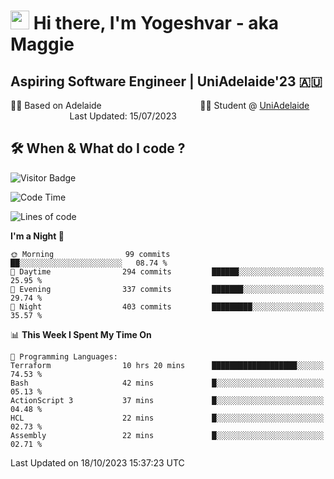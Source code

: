 <h1><img src="https://emojis.slackmojis.com/emojis/images/1531849430/4246/blob-sunglasses.gif?1531849430" width="30"/> Hi there, I'm Yogeshvar - aka Maggie</h1>

## Aspiring Software Engineer | UniAdelaide'23 🇦🇺  
🏂🏻  Based on Adelaide &nbsp;&nbsp;&nbsp;&nbsp;&nbsp;&nbsp;&nbsp;&nbsp;&nbsp;&nbsp;&nbsp;&nbsp;&nbsp;&nbsp;&nbsp;&nbsp;&nbsp;&nbsp;&nbsp;&nbsp;&nbsp;&nbsp;&nbsp;&nbsp;&nbsp;&nbsp;&nbsp;&nbsp;&nbsp;&nbsp;&nbsp;&nbsp;&nbsp;&nbsp;&nbsp;&nbsp;&nbsp;&nbsp;&nbsp;👨‍💻 Student @ [UniAdelaide](https://www.adelaide.edu.au)   &nbsp;&nbsp;&nbsp;&nbsp;&nbsp;&nbsp;&nbsp;&nbsp;&nbsp;&nbsp;&nbsp;&nbsp;&nbsp;&nbsp;&nbsp;&nbsp;&nbsp;&nbsp;&nbsp;&nbsp;&nbsp;&nbsp;&nbsp;&nbsp;Last Updated: 15/07/2023

## 🛠 When & What do I code ?  

![Visitor Badge](https://visitor-badge.feriirawann.repl.co?username=yogeshvar&repo=yogeshvar&label=Visitors&style=plastic&color=%23457BFF&contentType=svg)

<!--START_SECTION:waka-->
![Code Time](http://img.shields.io/badge/Code%20Time-2%2C339%20hrs%2029%20mins-blue)

![Lines of code](https://img.shields.io/badge/From%20Hello%20World%20I%27ve%20Written-4.0%20million%20lines%20of%20code-blue)

**I'm a Night 🦉** 

```text
🌞 Morning                99 commits          ██░░░░░░░░░░░░░░░░░░░░░░░   08.74 % 
🌆 Daytime                294 commits         ██████░░░░░░░░░░░░░░░░░░░   25.95 % 
🌃 Evening                337 commits         ███████░░░░░░░░░░░░░░░░░░   29.74 % 
🌙 Night                  403 commits         █████████░░░░░░░░░░░░░░░░   35.57 % 
```


📊 **This Week I Spent My Time On** 

```text
💬 Programming Languages: 
Terraform                10 hrs 20 mins      ███████████████████░░░░░░   74.53 % 
Bash                     42 mins             █░░░░░░░░░░░░░░░░░░░░░░░░   05.13 % 
ActionScript 3           37 mins             █░░░░░░░░░░░░░░░░░░░░░░░░   04.48 % 
HCL                      22 mins             █░░░░░░░░░░░░░░░░░░░░░░░░   02.73 % 
Assembly                 22 mins             █░░░░░░░░░░░░░░░░░░░░░░░░   02.71 % 
```


 Last Updated on 18/10/2023 15:37:23 UTC
<!--END_SECTION:waka-->
